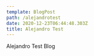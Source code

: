 ```yaml
---
template: BlogPost
path: /alejandrotest
date: 2020-12-23T06:44:48.303Z
title: Alejandro Test
---
```

Alejandro Test Blog
